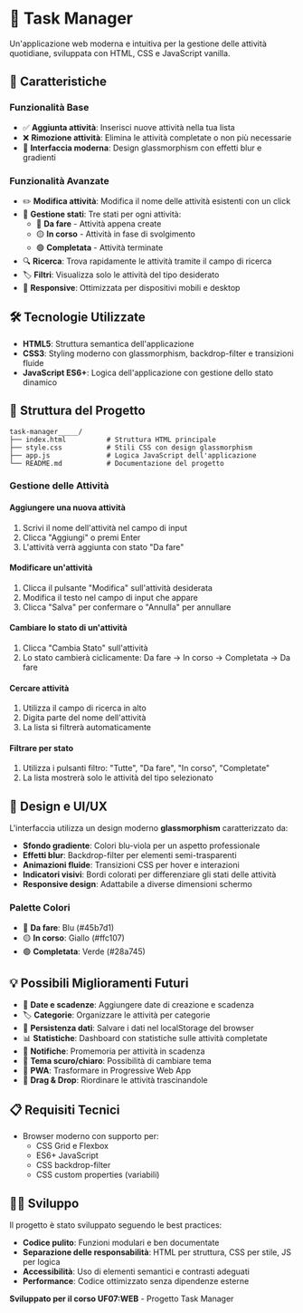 # 📝 Task Manager

Un'applicazione web moderna e intuitiva per la gestione delle attività quotidiane, sviluppata con HTML, CSS e JavaScript vanilla.

## 🚀 Caratteristiche

### Funzionalità Base
- ✅ **Aggiunta attività**: Inserisci nuove attività nella tua lista
- ❌ **Rimozione attività**: Elimina le attività completate o non più necessarie
- 🎨 **Interfaccia moderna**: Design glassmorphism con effetti blur e gradienti

### Funzionalità Avanzate
- ✏️ **Modifica attività**: Modifica il nome delle attività esistenti con un click
- 🔄 **Gestione stati**: Tre stati per ogni attività:
  - 🔵 **Da fare** - Attività appena create
  - 🟡 **In corso** - Attività in fase di svolgimento
  - 🟢 **Completata** - Attività terminate
- 🔍 **Ricerca**: Trova rapidamente le attività tramite il campo di ricerca
- 🏷️ **Filtri**: Visualizza solo le attività del tipo desiderato
- 📱 **Responsive**: Ottimizzata per dispositivi mobili e desktop

## 🛠️ Tecnologie Utilizzate

- **HTML5**: Struttura semantica dell'applicazione
- **CSS3**: Styling moderno con glassmorphism, backdrop-filter e transizioni fluide
- **JavaScript ES6+**: Logica dell'applicazione con gestione dello stato dinamico

## 📁 Struttura del Progetto

```
task-manager_____/
├── index.html          # Struttura HTML principale
├── style.css           # Stili CSS con design glassmorphism
├── app.js              # Logica JavaScript dell'applicazione
└── README.md           # Documentazione del progetto
```

### Gestione delle Attività

#### Aggiungere una nuova attività
1. Scrivi il nome dell'attività nel campo di input
2. Clicca "Aggiungi" o premi Enter
3. L'attività verrà aggiunta con stato "Da fare"

#### Modificare un'attività
1. Clicca il pulsante "Modifica" sull'attività desiderata
2. Modifica il testo nel campo di input che appare
3. Clicca "Salva" per confermare o "Annulla" per annullare

#### Cambiare lo stato di un'attività
1. Clicca "Cambia Stato" sull'attività
2. Lo stato cambierà ciclicamente: Da fare → In corso → Completata → Da fare

#### Cercare attività
1. Utilizza il campo di ricerca in alto
2. Digita parte del nome dell'attività
3. La lista si filtrerà automaticamente

#### Filtrare per stato
1. Utilizza i pulsanti filtro: "Tutte", "Da fare", "In corso", "Completate"
2. La lista mostrerà solo le attività del tipo selezionato

## 🎨 Design e UI/UX

L'interfaccia utilizza un design moderno **glassmorphism** caratterizzato da:
- **Sfondo gradiente**: Colori blu-viola per un aspetto professionale
- **Effetti blur**: Backdrop-filter per elementi semi-trasparenti
- **Animazioni fluide**: Transizioni CSS per hover e interazioni
- **Indicatori visivi**: Bordi colorati per differenziare gli stati delle attività
- **Responsive design**: Adattabile a diverse dimensioni schermo

### Palette Colori
- 🔵 **Da fare**: Blu (#45b7d1)
- 🟡 **In corso**: Giallo (#ffc107)
- 🟢 **Completata**: Verde (#28a745)

## 💡 Possibili Miglioramenti Futuri

- 📅 **Date e scadenze**: Aggiungere date di creazione e scadenza
- 🏷️ **Categorie**: Organizzare le attività per categorie
- 💾 **Persistenza dati**: Salvare i dati nel localStorage del browser
- 📊 **Statistiche**: Dashboard con statistiche sulle attività completate
- 🔔 **Notifiche**: Promemoria per attività in scadenza
- 🌙 **Tema scuro/chiaro**: Possibilità di cambiare tema
- 📱 **PWA**: Trasformare in Progressive Web App
- 🔄 **Drag & Drop**: Riordinare le attività trascinandole

## 📋 Requisiti Tecnici

- Browser moderno con supporto per:
  - CSS Grid e Flexbox
  - ES6+ JavaScript
  - CSS backdrop-filter
  - CSS custom properties (variabili)

## 👨‍💻 Sviluppo

Il progetto è stato sviluppato seguendo le best practices:
- **Codice pulito**: Funzioni modulari e ben documentate
- **Separazione delle responsabilità**: HTML per struttura, CSS per stile, JS per logica
- **Accessibilità**: Uso di elementi semantici e contrasti adeguati
- **Performance**: Codice ottimizzato senza dipendenze esterne


**Sviluppato per il corso UF07:WEB** - Progetto Task Manager